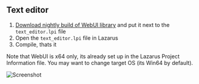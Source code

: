 ## Text editor

1. [Download nightly build of WebUI library](https://github.com/webui-dev/webui/releases/tag/nightly) and put it next to the `text_editor.lpi` file
2. Open the `text_editor.lpi` file in Lazarus
3. Compile, thats it

Note that WebUI is x64 only, its already set up in the Lazarus Project Information file. You may want to change target OS (its Win64 by default).

![Screenshot](https://github.com/webui-dev/pascal-webui/assets/21068718/685a483b-0230-4365-8378-f7808ba0d55c)
